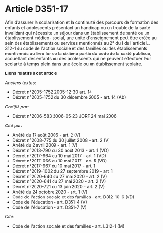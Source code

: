 # Article D351-17

Afin d'assurer la scolarisation et la continuité des parcours de formation des enfants et adolescents présentant un handicap
ou un trouble de la santé invalidant qui nécessite un séjour dans un établissement de santé ou un établissement médico-
social, une unité d'enseignement peut être créée au sein des établissements ou services mentionnés au 2° du I de l'article L.
312-1 du code de l'action sociale et des familles ou des établissements mentionnés au livre Ier de la sixième partie du code
de la santé publique, accueillant des enfants ou des adolescents qui ne peuvent effectuer leur scolarité à temps plein dans
une école ou un établissement scolaire.

**Liens relatifs à cet article**

_Anciens textes_:

  - Décret n°2005-1752 2005-12-30 art. 14
  - Décret n°2005-1752 du 30 décembre 2005 - art. 14 (Ab)

_Codifié par_:

  - Décret n°2006-583 2006-05-23 JORF 24 mai 2006

_Cité par_:

  - Arrêté du 17 août 2006 - art. 2 (V)
  - Décret n°2008-775 du 30 juillet 2008 - art. 2 (V)
  - Arrêté du 2 avril 2009 - art. 1 (V)
  - Décret n°2013-790 du 30 août 2013 - art. 1 (VD)
  - Décret n°2017-964 du 10 mai 2017 - art. 1 (VD)
  - Décret n°2017-966 du 10 mai 2017 - art. 5 (VD)
  - Décret n°2017-967 du 10 mai 2017 - art. 1
  - Décret n°2019-1002 du 27 septembre 2019 - art. 1
  - Décret n°2020-640 du 27 mai 2020 - art. 2 (V)
  - Décret n°2020-641 du 27 mai 2020 - art. 2 (V)
  - Décret n°2020-721 du 13 juin 2020 - art. 2 (V)
  - Arrêté du 24 octobre 2020 - art. 1 (V)
  - Code de l'action sociale et des familles - art. D312-10-6 (VD)
  - Code de l'éducation - art. D351-4 (V)
  - Code de l'éducation - art. D351-7 (V)

_Cite_:

  - Code de l'action sociale et des familles - art. L312-1 (M)
